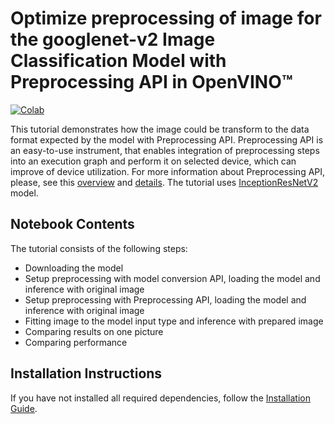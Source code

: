 # Optimize preprocessing of image for the googlenet-v2 Image Classification Model with Preprocessing API in OpenVINO™

[![Colab](https://colab.research.google.com/assets/colab-badge.svg)](https://colab.research.google.com/github/openvinotoolkit/openvino_notebooks/blob/main/notebooks/118-optimize-preprocessing/118-optimize-preprocessing.ipynb)

This tutorial demonstrates how the image could be transform to the data format expected by the model with Preprocessing API. Preprocessing API is an easy-to-use instrument, that enables integration of preprocessing steps into an execution graph and perform it on selected device, which can improve of device utilization. For more information about Preprocessing API, please, see this [overview](https://docs.openvino.ai/2024/openvino-workflow/running-inference/optimize-inference/optimize-preprocessing.html#) and [details](https://docs.openvino.ai/2024/openvino-workflow/running-inference/optimize-inference/optimize-preprocessing/preprocessing-api-details.html). The tutorial uses [InceptionResNetV2](https://www.tensorflow.org/api_docs/python/tf/keras/applications/inception_resnet_v2) model.


## Notebook Contents

The tutorial consists of the following steps:

* Downloading the model
* Setup preprocessing with model conversion API, loading the model and inference with original image
* Setup preprocessing with Preprocessing API, loading the model and inference with original image
* Fitting image to the model input type and inference with prepared image
* Comparing results on one picture
* Comparing performance

## Installation Instructions

If you have not installed all required dependencies, follow the [Installation Guide](../../README.md).